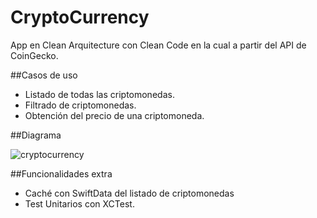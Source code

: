 # CryptoCurrency

App en Clean Arquitecture con Clean Code en la cual a partir del API de CoinGecko.


##Casos de uso

- Listado de todas las criptomonedas.
- Filtrado de criptomonedas.
- Obtención del precio de una criptomoneda.

##Diagrama

![cryptocurrency](https://github.com/edgarguitian/CryptoCurrency/assets/6595032/aefb03da-17b4-48b1-ba41-dc8b48a9c090)

##Funcionalidades extra

- Caché con SwiftData del listado de criptomonedas
- Test Unitarios con XCTest.
